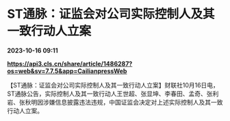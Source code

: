 # ST通脉：证监会对公司实际控制人及其一致行动人立案

**2023-10-16 09:11**

**https://api3.cls.cn/share/article/1486287?os=web&sv=7.7.5&app=CailianpressWeb**

【ST通脉：证监会对公司实际控制人及其一致行动人立案】财联社10月16日电，ST通脉公告，实际控制人及其一致行动人王世超、张显坤、李春田、孟奇、张利岩、张秋明因涉嫌信息披露违法违规，中国证监会决定对上述实际控制人及其一致行动人立案。